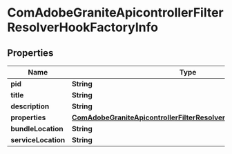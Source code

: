 

# ComAdobeGraniteApicontrollerFilterResolverHookFactoryInfo

## Properties

Name | Type | Description | Notes
------------ | ------------- | ------------- | -------------
**pid** | **String** |  |  [optional]
**title** | **String** |  |  [optional]
**description** | **String** |  |  [optional]
**properties** | [**ComAdobeGraniteApicontrollerFilterResolverHookFactoryProperties**](ComAdobeGraniteApicontrollerFilterResolverHookFactoryProperties.md) |  |  [optional]
**bundleLocation** | **String** |  |  [optional]
**serviceLocation** | **String** |  |  [optional]



